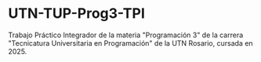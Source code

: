 # UTN-TUP-Prog3-TPI
 Trabajo Práctico Integrador de la materia "Programación 3" de la carrera "Tecnicatura Universitaria en Programación" de la UTN Rosario, cursada en 2025.
